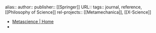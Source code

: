 alias::
author::
publisher:: [[Springer]]
URL::
tags:: journal, reference, [[Philosophy of Science]]
rel-projects:: [[Metamechanica]], [[X-Science]]


- [Metascience | Home](https://link.springer.com/journal/11016)
-
